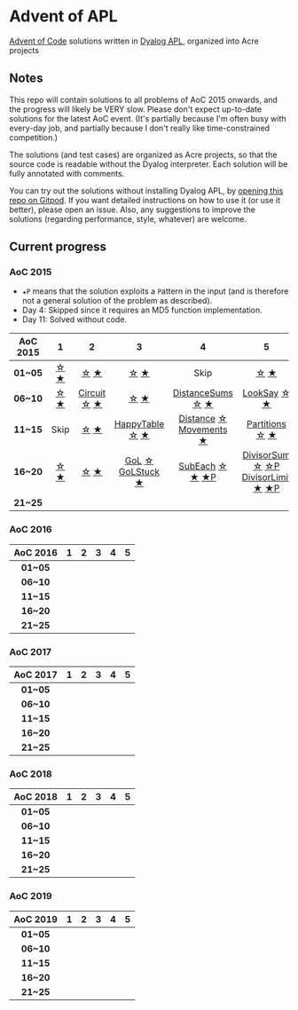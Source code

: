 # Advent of APL

[Advent of Code](https://adventofcode.com/) solutions written in [Dyalog APL](https://www.dyalog.com/), organized into Acre projects

## Notes

This repo will contain solutions to all problems of AoC 2015 onwards, and the progress will likely be VERY slow.
Please don't expect up-to-date solutions for the latest AoC event.
(It's partially because I'm often busy with every-day job, and partially because I don't really like time-constrained competition.)

The solutions (and test cases) are organized as Acre projects, so that the source code is readable without the Dyalog interpreter.
Each solution will be fully annotated with comments.

You can try out the solutions without installing Dyalog APL, by [opening this repo on Gitpod](https://gitpod.io/#https://github.com/Bubbler-4/advent-of-apl).
If you want detailed instructions on how to use it (or use it better), please open an issue.
Also, any suggestions to improve the solutions (regarding performance, style, whatever) are welcome.

## Current progress

### AoC 2015

* `★P` means that the solution exploits a `P`attern in the input (and is therefore not a general solution of the problem as described).
* Day 4: Skipped since it requires an MD5 function implementation.
* Day 11: Solved without code.

| AoC 2015  | 1 | 2 | 3 | 4 | 5 |
| :---:     |:-:|:-:|:-:|:-:|:-:|
| **01~05** | [☆][15D01S] [★][15D01G] | [☆][15D02S] [★][15D02G] | [☆][15D03S] [★][15D03G] | Skip | [☆][15D05S] [★][15D05G] |
| **06~10** | [☆][15D06S] [★][15D06G] | [Circuit][15D07] [☆][15D07S] [★][15D07G] | [☆][15D08S] [★][15D08G] | [DistanceSums][15D09] [☆][15D09S] [★][15D09G] | [LookSay][15D10] [☆][15D10S] [★][15D10G] |
| **11~15** | Skip | [☆][15D12S] [★][15D12G] | [HappyTable][15D13] [☆][15D13S] [★][15D13G] | [Distance][15D14S1] [☆][15D14S] <br> [Movements][15D14G1] [★][15D14G] | [Partitions][15D15] [☆][15D15S] [★][15D15G] |
| **16~20** | [☆][15D16S] [★][15D16G] | [☆][15D17S] [★][15D17G] | [GoL][15D18S1] [☆][15D18S] <br> [GoLStuck][15D18G1] [★][15D18G] | [SubEach][15D19S1] [☆][15D19S] <br> [★][15D19G1] [★P][15D19G] | [DivisorSum][15D20S1] [☆][15D20S] [☆P][15D20S2] <br> [DivisorLimit][15D20G1] [★][15D20G] [★P][15D20G2] |
| **21~25** |   |   |   |   |   |

[15D01S]: AoC2015/APLSource/Day01.apln#L2
[15D01G]: AoC2015/APLSource/Day01.apln#L7
[15D02S]: AoC2015/APLSource/Day02.apln#L2
[15D02G]: AoC2015/APLSource/Day02.apln#L8
[15D03S]: AoC2015/APLSource/Day03.apln#L2
[15D03G]: AoC2015/APLSource/Day03.apln#L8
[15D05S]: AoC2015/APLSource/Day05.apln#L2
[15D05G]: AoC2015/APLSource/Day05.apln#L10

[15D06S]: AoC2015/APLSource/Day06.apln#L5
[15D06G]: AoC2015/APLSource/Day06.apln#L19
[15D07]:  AoC2015/APLSource/Day07.apln#L2
[15D07S]: AoC2015/APLSource/Day07.apln#L59
[15D07G]: AoC2015/APLSource/Day07.apln#L65
[15D08S]: AoC2015/APLSource/Day08.apln#L2
[15D08G]: AoC2015/APLSource/Day08.apln#L13
[15D09]:  AoC2015/APLSource/Day07.apln#L2
[15D09S]: AoC2015/APLSource/Day07.apln#L14
[15D09G]: AoC2015/APLSource/Day07.apln#L18
[15D10]:  AoC2015/APLSource/Day07.apln#L2
[15D10S]: AoC2015/APLSource/Day07.apln#L22
[15D10G]: AoC2015/APLSource/Day07.apln#L26

[15D12S]: AoC2015/APLSource/Day12.apln#L2
[15D12G]: AoC2015/APLSource/Day12.apln#L14
[15D13]:  AoC2015/APLSource/Day13.apln#L2
[15D13S]: AoC2015/APLSource/Day13.apln#L17
[15D13G]: AoC2015/APLSource/Day13.apln#L18
[15D14S1]: AoC2015/APLSource/Day14.apln#L2
[15D14S]: AoC2015/APLSource/Day14.apln#L9
[15D14G1]: AoC2015/APLSource/Day14.apln#L14
[15D14G]: AoC2015/APLSource/Day14.apln#L19
[15D15]:  AoC2015/APLSource/Day15.apln#L4
[15D15S]: AoC2015/APLSource/Day15.apln#L12
[15D15G]: AoC2015/APLSource/Day15.apln#L16

[15D16S]: AoC2015/APLSource/Day16.apln#L4
[15D16G]: AoC2015/APLSource/Day16.apln#L10
[15D17S]: AoC2015/APLSource/Day17.apln#L4
[15D17G]: AoC2015/APLSource/Day17.apln#L10
[15D18S1]: AoC2015/APLSource/Day18.apln#L2
[15D18S]: AoC2015/APLSource/Day18.apln#L5
[15D18G1]: AoC2015/APLSource/Day18.apln#L9
[15D18G]: AoC2015/APLSource/Day18.apln#L14
[15D19S1]: AoC2015/APLSource/Day19.apln#L4
[15D19S]: AoC2015/APLSource/Day19.apln#L11
[15D19G1]: AoC2015/APLSource/Day19.apln#L15
[15D19G]: AoC2015/APLSource/Day19.apln#L27
[15D20S1]: AoC2015/APLSource/Day20.apln#L2
[15D20S]: AoC2015/APLSource/Day20.apln#L8
[15D20S2]: AoC2015/APLSource/Day20.apln#L13
[15D20G1]: AoC2015/APLSource/Day20.apln#L18
[15D20G]: AoC2015/APLSource/Day20.apln#L22
[15D20G2]: AoC2015/APLSource/Day20.apln#L27

### AoC 2016

| AoC 2016  | 1 | 2 | 3 | 4 | 5 |
| :---:     |:-:|:-:|:-:|:-:|:-:|
| **01~05** |   |   |   |   |   |
| **06~10** |   |   |   |   |   |
| **11~15** |   |   |   |   |   |
| **16~20** |   |   |   |   |   |
| **21~25** |   |   |   |   |   |

### AoC 2017

| AoC 2017  | 1 | 2 | 3 | 4 | 5 |
| :---:     |:-:|:-:|:-:|:-:|:-:|
| **01~05** |   |   |   |   |   |
| **06~10** |   |   |   |   |   |
| **11~15** |   |   |   |   |   |
| **16~20** |   |   |   |   |   |
| **21~25** |   |   |   |   |   |

### AoC 2018

| AoC 2018  | 1 | 2 | 3 | 4 | 5 |
| :---:     |:-:|:-:|:-:|:-:|:-:|
| **01~05** |   |   |   |   |   |
| **06~10** |   |   |   |   |   |
| **11~15** |   |   |   |   |   |
| **16~20** |   |   |   |   |   |
| **21~25** |   |   |   |   |   |

### AoC 2019

| AoC 2019  | 1 | 2 | 3 | 4 | 5 |
| :---:     |:-:|:-:|:-:|:-:|:-:|
| **01~05** |   |   |   |   |   |
| **06~10** |   |   |   |   |   |
| **11~15** |   |   |   |   |   |
| **16~20** |   |   |   |   |   |
| **21~25** |   |   |   |   |   |
